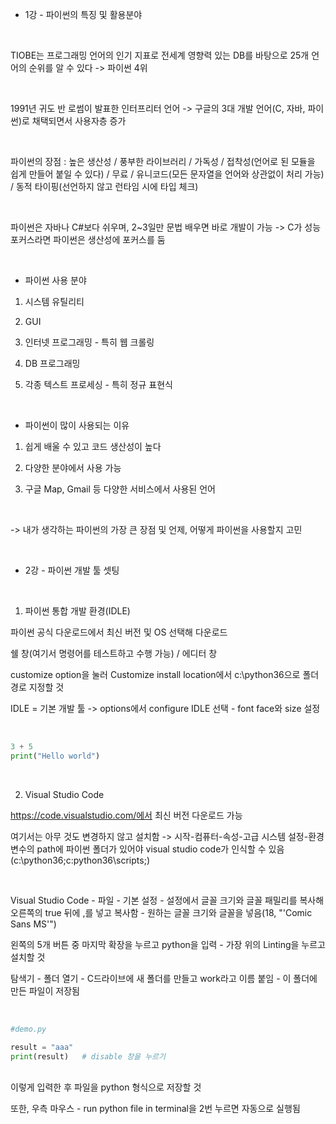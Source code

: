
* 1강 - 파이썬의 특징 및 활용분야

​  

TIOBE는 프로그래밍 언어의 인기 지표로 전세계 영향력 있는 DB를 바탕으로 25개 언어의 순위를 알 수 있다 -> 파이썬 4위

​  

1991년 귀도 반 로썸이 발표한 인터프리터 언어 -> 구글의 3대 개발 언어(C, 자바, 파이썬)로 채택되면서 사용자층 증가

​  

파이썬의 장점 : 높은 생산성 / 풍부한 라이브러리 / 가독성 / 접착성(언어로 된 모듈을 쉽게 만들어 붙일 수 있다) / 무료 / 유니코드(모든 문자열을 언어와 상관없이 처리 가능) / 동적 타이핑(선언하지 않고 런타임 시에 타입 체크)

​  

파이썬은 자바나 C#보다 쉬우며, 2~3일만 문법 배우면 바로 개발이 가능 -> C가 성능 포커스라면 파이썬은 생산성에 포커스를 둠

​  

* 파이썬 사용 분야

1) 시스템 유틸리티

2) GUI

3) 인터넷 프로그래밍 - 특히 웹 크롤링

4) DB 프로그래밍

5) 각종 텍스트 프로세싱 - 특히 정규 표현식

​  

* 파이썬이 많이 사용되는 이유

1) 쉽게 배울 수 있고 코드 생산성이 높다

2) 다양한 분야에서 사용 가능

3) 구글 Map, Gmail 등 다양한 서비스에서 사용된 언어

​  

-> 내가 생각하는 파이썬의 가장 큰 장점 및 언제, 어떻게 파이썬을 사용할지 고민

​  

* 2강 - 파이썬 개발 툴 셋팅

​  

1) 파이썬 통합 개발 환경(IDLE)

파이썬 공식 다운로드에서 최신 버전 및 OS 선택해 다운로드

쉘 창(여기서 명령어를 테스트하고 수행 가능) / 에디터 창

customize option을 눌러 Customize install location에서 c:\python36으로 폴더 경로 지정할 것

IDLE = 기본 개발 툴 -> options에서 configure IDLE 선택 - font face와 size 설정

​  

```python
3 + 5
print("Hello world")
```

​  

2) Visual Studio Code

https://code.visualstudio.com/에서 최신 버전 다운로드 가능

여기서는 아무 것도 변경하지 않고 설치함 -> 시작-컴퓨터-속성-고급 시스템 설정-환경변수의 path에 파이썬 폴더가 있어야 visual studio code가 인식할 수 있음(c:\python36;c:python36\scripts;)

​  

Visual Studio Code - 파일 - 기본 설정 - 설정에서 글꼴 크기와 글꼴 패밀리를 복사해 오른쪽의 true 뒤에 ,를 넣고 복사함 - 원하는 글꼴 크기와 글꼴을 넣음(18, "'Comic Sans MS'")

왼쪽의 5개 버튼 중 마지막 확장을 누르고 python을 입력 - 가장 위의 Linting을 누르고 설치할 것

탐색기 - 폴더 열기 - C드라이브에 새 폴더를 만들고 work라고 이름 붙임 - 이 폴더에 만든 파일이 저장됨

​  

```python
#demo.py

result = "aaa"
print(result)   # disable 창을 누르기
```
​  
이렇게 입력한 후 파일을 python 형식으로 저장할 것

또한, 우측 마우스 - run python file in terminal을 2번 누르면 자동으로 실행됨



